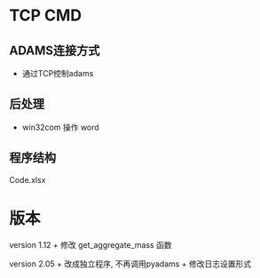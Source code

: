 
# TCP CMD

## ADAMS连接方式
+ 通过TCP控制adams


## 后处理
+ win32com 操作 word


## 程序结构
Code.xlsx


# 版本
version 1.12
    + 修改 get_aggregate_mass 函数

version 2.05
	+ 改成独立程序, 不再调用pyadams
	+ 修改日志设置形式



